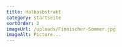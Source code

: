 ```yaml
---
title: Halbasbstrakt
category: startseite
sortOrder: 2
imageUrl: /uploads/Finnischer-Sommer.jpg
imageAlt: Picture...
---
```

